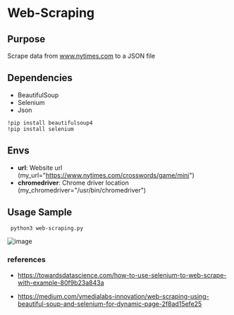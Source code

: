 # Web-Scraping

##  Purpose

Scrape data from www.nytimes.com to a JSON file

##  Dependencies
- BeautifulSoup
- Selenium
- Json


```
!pip install beautifulsoup4 
!pip install selenium
```

##  Envs
- **url**: Website url (my_url="https://www.nytimes.com/crosswords/game/mini")
- **chromedriver**: Chrome driver location (my_chromedriver="/usr/bin/chromedriver")


##  Usage Sample
```
 python3 web-scraping.py
```
![image](https://user-images.githubusercontent.com/50207648/162634341-e6cd8542-d266-48ae-ad18-4ff1f7ed187d.png)


### references
* https://towardsdatascience.com/how-to-use-selenium-to-web-scrape-with-example-80f9b23a843a

* https://medium.com/ymedialabs-innovation/web-scraping-using-beautiful-soup-and-selenium-for-dynamic-page-2f8ad15efe25

